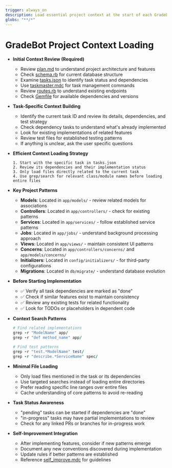 ```yaml
---
trigger: always_on
description: Load essential project context at the start of each GradeBot development task
globs: "**/*"
---
```


# GradeBot Project Context Loading

- **Initial Context Review (Required)**
  - Review [plan.md](mdc:docs/plan.md) to understand project architecture and features
  - Check [schema.rb](mdc:db/schema.rb) for current database structure
  - Examine [tasks.json](mdc:tasks/tasks.json) to identify task status and dependencies
  - Use [taskmaster.mdc](mdc:.cursor/rules/taskmaster.mdc) for task management commands
  - Review [routes.rb](mdc:config/routes.rb) to understand existing endpoints
  - Check [Gemfile](mdc:Gemfile) for available dependencies and versions

- **Task-Specific Context Building**
  - Identify the current task ID and review its details, dependencies, and test strategy
  - Check dependency tasks to understand what's already implemented
  - Look for existing implementations of related features
  - Review test files for established testing patterns
  - If anything is unclear, ask the user specific questions

- **Efficient Context Loading Strategy**
  ```
  1. Start with the specific task in tasks.json
  2. Review its dependencies and their implementation status
  3. Only load files directly related to the current task
  4. Use grep/search for relevant class/module names before loading entire files
  ```

- **Key Project Patterns**
  - **Models**: Located in `app/models/` - review related models for associations
  - **Controllers**: Located in `app/controllers/` - check for existing patterns
  - **Services**: Located in `app/services/` - follow established service patterns
  - **Jobs**: Located in `app/jobs/` - understand background processing approach
  - **Views**: Located in `app/views/` - maintain consistent UI patterns
  - **Concerns**: Located in `app/controllers/concerns/` and `app/models/concerns/`
  - **Initializers**: Located in `config/initializers/` - for third-party configurations
  - **Migrations**: Located in `db/migrate/` - understand database evolution

- **Before Starting Implementation**
  - ✅ Verify all task dependencies are marked as "done"
  - ✅ Check if similar features exist to maintain consistency
  - ✅ Review any existing tests for related functionality
  - ✅ Look for TODOs or placeholders in dependent code

- **Context Search Patterns**
  ```ruby
  # Find related implementations
  grep -r "ModelName" app/
  grep -r "def method_name" app/
  
  # Find test patterns
  grep -r "test.*ModelName" test/
  grep -r "describe.*ServiceName" spec/
  ```

- **Minimal File Loading**
  - Only load files mentioned in the task or its dependencies
  - Use targeted searches instead of loading entire directories
  - Prefer reading specific line ranges over entire files
  - Cache understanding of core patterns to avoid re-reading

- **Task Status Awareness**
  - "pending" tasks can be started if dependencies are "done"
  - "in-progress" tasks may have partial implementations to review
  - Check for any linked PRs or branches for in-progress work

- **Self-Improvement Integration**
  - After implementing features, consider if new patterns emerge
  - Document any new conventions discovered during implementation
  - Update rules if better patterns are established
  - Reference [self_improve.mdc](mdc:.cursor/rules/self_improve.mdc) for guidelines
